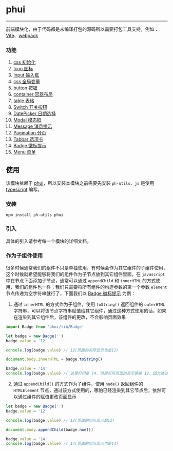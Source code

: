# phui

---

前端模块化，由于代码都是未编译打包的源码所以需要打包工具支持，例如：[Vite](https://cn.vitejs.dev/)、[webpack](https://www.webpackjs.com/)

### 功能

1. [css 初始化](https://gitee.com/towardly/ph/wikis/phui/reset%20%E5%88%9D%E5%A7%8B%E5%8C%96%E6%A0%B7%E5%BC%8F?sort_id=5038392)
2. [Icon 图标](https://gitee.com/towardly/ph/wikis/phui/Icon%20%E5%9B%BE%E6%A0%87)
3. [Input 输入框](https://gitee.com/towardly/ph/wikis/phui/Input%20%E8%BE%93%E5%85%A5%E6%A1%86?sort_id=5046728)
4. [css 全局变量](https://gitee.com/towardly/ph/wikis/phui/css%20%E5%85%A8%E5%B1%80%E5%8F%98%E9%87%8F)
5. [button 按钮](https://gitee.com/towardly/ph/wikis/phui/button%20%E6%8C%89%E9%92%AE)
6. [container 容器布局](https://gitee.com/towardly/ph/wikis/phui/container%20%E5%AE%B9%E5%99%A8%E5%B8%83%E5%B1%80)
7. [table 表格](https://gitee.com/towardly/ph/wikis/phui/table%20%E8%A1%A8%E6%A0%BC?sort_id=5079507)
8. [Switch 开关按钮](https://gitee.com/towardly/ph/wikis/phui/switch%20%E5%BC%80%E5%85%B3)
9. [DatePicker 日期选择](https://gitee.com/towardly/ph/wikis/phui/DatePicker%20%E6%97%A5%E6%9C%9F%E9%80%89%E6%8B%A9%E5%99%A8)
10. [Modal 模态框](https://gitee.com/towardly/ph/wikis/phui/Modal%20%E6%A8%A1%E6%80%81%E6%A1%86)
11. [Message 消息提示](https://gitee.com/towardly/ph/wikis/phui/Message%20%E6%B6%88%E6%81%AF%E6%8F%90%E7%A4%BA)
12. [Pagination 分页](https://gitee.com/towardly/ph/wikis/phui/Pagination%20%E5%88%86%E9%A1%B5)
13. [Tabbar 选项卡](<https://gitee.com/towardly/ph/wikis/phui/Tabbar%20%E9%80%89%E9%A1%B9%E5%8D%A1(%E6%A0%87%E7%AD%BE%E6%A0%8F)>)
14. [Badge 徽标提示](https://gitee.com/towardly/ph/wikis/phui/Badge%20%E5%BE%BD%E6%A0%87%E6%8F%90%E7%A4%BA)
15. [Menu 菜单](https://gitee.com/towardly/ph/wikis/phui/Menu%20%E8%8F%9C%E5%8D%95)

## 使用

该模块依赖于 [phui](https://gitee.com/towardly/ph/wikis/Home?sort_id=4035190)，所以安装本模块之前需要先安装 `ph-utils`、`js` 是使用 [typescript](https://www.typescriptlang.org/) 编写。

### 安装

```
npm install ph-utils phui
```

### 引入

具体的引入请参考每一个模块的详细文档。

### 作为子组件使用

很多时候通常我们的组件不只是单独使用，有时候会作为其它组件的子组件使用，这个时候就希望能够将我们的组件作为子节点放到其它组件里面，在 `javascript` 中在节点下面添加子节点，通常可以通过 `appendChild` 和 `innerHTML` 的方式使用，我们的组件也一样；我们只需要将所有组件的构造参数的第一个参数 `element` 节点传递为空字符串就行了，下面我们以 [Badge 徽标提示](http://www.baidu.com) 为例：

1. 通过 `innerHTML` 的方式作为子组件，使用 `toString()` 返回组件的 `outerHTML` 字符串，可以将该节点字符串赋值给其它组件，通过这种方式使用的话，如果在渲染到其它组件后，该组件的更改，不会影响页面效果

```javascript
import Badge from 'phui/lib/Badge'

let badge = new Badge('')
badge.value = '12'

console.log(badge.value) // 12(页面的实际显示也是12)

document.body.innerHTML = badge.toString()

badge.value = '14'
console.log(badge.value) // 这里打印是 14，但是实际页面的显示确是 12，因为通过 toString() 的方式是没法更改的
```

2. 通过 `appendChild()` 的方式作为子组件，使用 `node()` 返回组件的 `HTMLElement` 节点，通过该方式使用的，哪怕已经渲染到其它节点后，依然可以通过组件的赋值更改页面显示

```javascript
let badge = new Badge('')
badge.value = '12'

console.log(badge.value) // 12(页面的实际显示是12)

document.body.appendChild(badge.noe())

badge.value = '14'
console.log(badge.value) // 14(页面的实际显示也是14)
```
